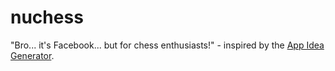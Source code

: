 # nuchess

"Bro... it's Facebook... but for chess enthusiasts!" - inspired by the [App Idea Generator](https://appideagenerator.com/).
